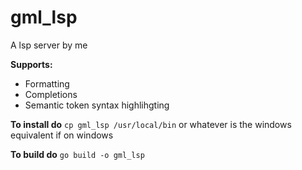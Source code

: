 # gml_lsp
A lsp server by me

**Supports:**
- Formatting
- Completions
- Semantic token syntax highlihgting 

**To install do** `cp gml_lsp /usr/local/bin` or whatever is the windows equivalent if on windows

**To build do** `go build -o gml_lsp`
